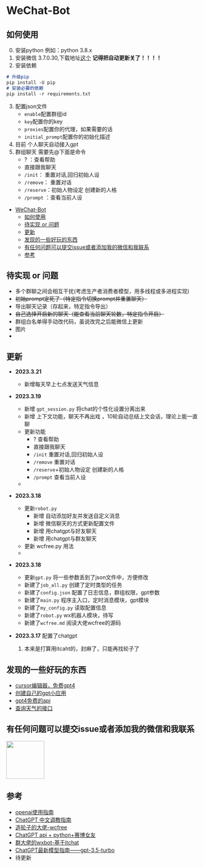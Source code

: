 # WeChat-Bot
<!-- TOC -->
## 如何使用
0. 安装python 例如：python 3.8.x
1. 安装微信 3.7.0.30,下载地址[这个](https://github.com/afanzaimoyu/WeChat-Bot/releases/download/wechat/WeChatSetup-3.7.0.30.exe
)                        **记得把自动更新关了！！！！**
2. 安装依赖
```markdown
# 升级pip
pip install -U pip
# 安装必要的依赖
pip install -r requirements.txt
```
3. 配置json文件
   - `enable`配置群组id
   - `key`配置你的key
   - `proxies`配置你的代理，如果需要的话
   - `initial_prompt`配置你的初始化描述
4. 目前 个人聊天自动接入gpt
5. 群组聊天 需要先@下面是命令
    - ? ：查看帮助
    - 直接跟我聊天 
    - `/init`： 重置对话,回归初始人设 
    - `/remove`： 重置对话 
    - `/reserve`：初始人物设定 创建新的人格 
    - `/prompt` ：查看当前人设

* [WeChat-Bot](#wechat-bot)
  * [如何使用](#如何使用)
  * [待实现 or 问题](#待实现-or-问题)
  * [更新](#更新)
  * [发现的一些好玩的东西](#发现的一些好玩的东西)
  * [有任何问题可以提交issue或者添加我的微信和我联系](#有任何问题可以提交issue或者添加我的微信和我联系)
  * [参考](#参考)

## 待实现 or 问题
- 多个群聊之间会相互干扰(考虑生产者消费者模型，用多线程或多进程实现)
- ~~初始prompt定死了（特定指令切换prompt并重置聊天）~~
- 导出聊天记录（存起来，特定指令导出）
- ~~自己选择开启新的聊天（能查看当前聊天轮数，特定指令开启）~~
- 群组白名单得手动改代码，虽说改完之后能微信上更新
- 图片
- 
## 更新
- **2023.3.21**
  - 新增每天早上七点发送天气信息 
- **2023.3.19**
  - 新增 `gpt_session.py` 将chat的个性化设置分离出来
  - 新增 上下文功能，聊天不再出戏 ，10轮自动总结上文会话，理论上能一直聊
  - 更新功能
    - ? 查看帮助
    - 直接跟我聊天 
    - `/init` 重置对话,回归初始人设 
    - `/remove` 重置对话 
    - `/reserve`+初始人物设定 创建新的人格 
    - `/prompt` 查看当前人设
   - 
- **2023.3.18**
  - 更新`robot.py` 
    - 新增  自动添加好友并发送自定义消息
    - 新增  微信聊天的方式更新配置文件
    -  新增 用chatgpt与好友聊天
    -  新增  用chatgpt与群友聊天
  - 更新 wcfree.py 用法
  - 
- **2023.3.18** 
  - 更新`gpt.py` 将一些参数丢到了json文件中，方便修改
  - 新建了`job_all.py` 创建了定时类型的任务
  -  新建了`config.json` 配置了日志信息，群组权限，gpt参数
  - 新建了`main.py` 程序主入口，定时消息模块，gpt模块
  -  新建了`my_config.py` 读取配置信息
  -  新建了`robot.py` wx机器人模块，待写
  -   新建了`wcfree.md` 阅读大佬wcfree的源码



- **2023.3.17** 配置了chatgpt
  1. 本来是打算用itcaht的，封麻了，只能再找轮子了

  
## 发现的一些好玩的东西
- [cursor编辑器，免费gpt4](https://www.cursor.so)
- [创建自己的gpt小应用](https://open-gpt.app)
- [gpt4免费的api](https://www.steamship.com/)
-  [查询天气的接口](https://zhwnlapi.etouch.cn/Ecalender/weather_mini?city=北京)

## 有任何问题可以提交issue或者添加我的微信和我联系
<img height="100px" src="D:\Wechat_Bot_GPT\微信图片_20230321015626.jpg" width="100px"/>


## 参考
- [openai使用指南](https://github.com/openai/openai-cookbook)
- [ChatGPT 中文调教指南](https://github.com/PlexPt/awesome-chatgpt-prompts-zh)
- [造轮子的大佬-wcfree](https://github.com/lich0821/WeChatFerry)
- [ChatGPT api + python+赛博女友](https://zhuanlan.zhihu.com/p/610731099)
- [群大佬的wxbot-基于itchat](https://github.com/c0rnP1ex/wxbot_w_gpt)
- [ChatGPT最新模型指南——gpt-3.5-turbo](https://zhuanlan.zhihu.com/p/613581212)
- 待更新